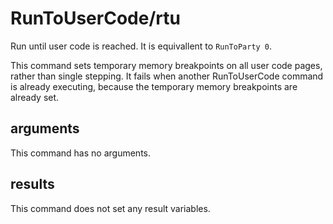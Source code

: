 # RunToUserCode/rtu

Run until user code is reached. It is equivallent to `RunToParty 0`.

This command sets temporary memory breakpoints on all user code pages, rather than single stepping. It fails when another RunToUserCode command is already executing, because the temporary memory breakpoints are already set.

## arguments

This command has no arguments.

## results

This command does not set any result variables.
